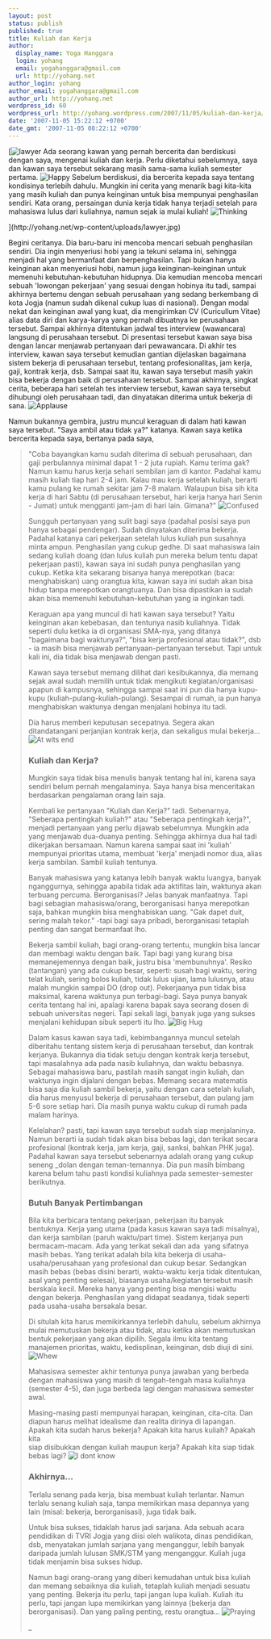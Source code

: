 ```yaml
---
layout: post
status: publish
published: true
title: Kuliah dan Kerja
author:
  display_name: Yoga Hanggara
  login: yohang
  email: yogahanggara@gmail.com
  url: http://yohang.net
author_login: yohang
author_email: yogahanggara@gmail.com
author_url: http://yohang.net
wordpress_id: 60
wordpress_url: http://yohang.wordpress.com/2007/11/05/kuliah-dan-kerja/
date: '2007-11-05 15:22:12 +0700'
date_gmt: '2007-11-05 08:22:12 +0700'
---
```

[![lawyer](http://yohang.net/wp-content/uploads/lawyer-thumb1.jpg) Ada seorang kawan yang pernah bercerita dan berdiskusi dengan saya, mengenai kuliah dan kerja. Perlu diketahui sebelumnya, saya dan kawan saya tersebut sekarang masih sama-sama kuliah semester pertama. ![Happy](http://yohang.net/wp-content/uploads/1.gif) Sebelum berdiskusi, dia bercerita kepada saya tentang kondisinya terlebih dahulu. Mungkin ini cerita yang menarik bagi kita-kita yang masih kuliah dan punya keinginan untuk bisa mempunyai penghasilan sendiri. Kata orang, persaingan dunia kerja tidak hanya terjadi setelah para mahasiswa lulus dari kuliahnya, namun sejak ia mulai kuliah! ![Thinking](http://yohang.net/wp-content/uploads/39.gif)  
<!--more-->](http://yohang.net/wp-content/uploads/lawyer.jpg)

Begini ceritanya. Dia baru-baru ini mencoba mencari sebuah penghasilan sendiri. Dia ingin menyeriusi hobi yang ia tekuni selama ini, sehingga menjadi hal yang bermanfaat dan berpenghasilan. Tapi bukan hanya keinginan akan menyeriusi hobi, namun juga keinginan-keinginan untuk memenuhi kebutuhan-kebutuhan hidupnya. Dia kemudian mencoba mencari sebuah 'lowongan pekerjaan' yang sesuai dengan hobinya itu tadi, sampai akhirnya bertemu dengan sebuah perusahaan yang sedang berkembang di kota Jogja (namun sudah dikenal cukup luas di nasional). Dengan modal nekat dan keinginan awal yang kuat, dia mengirimkan CV (Curicullum Vitae) alias data diri dan karya-karya yang pernah dibuatnya ke perusahaan tersebut. Sampai akhirnya ditentukan jadwal tes interview (wawancara) langsung di perusahaan tersebut. Di presentasi tersebut kawan saya bisa dengan lancar menjawab pertanyaan dari pewawancara. Di akhir tes interview, kawan saya tersebut kemudian gantian dijelaskan bagaimana sistem bekerja di perusahaan tersebut, tentang profesionalitas, jam kerja, gaji, kontrak kerja, dsb. Sampai saat itu, kawan saya tersebut masih yakin bisa bekerja dengan baik di perusahaan tersebut. Sampai akhirnya, singkat cerita, beberapa hari setelah tes interview tersebut, kawan saya tersebut dihubungi oleh perusahaan tadi, dan dinyatakan diterima untuk bekerja di sana. ![Applause](http://yohang.net/wp-content/uploads/41.gif)

Namun bukannya gembira, justru muncul keraguan di dalam hati kawan saya tersebut. "Saya ambil atau tidak ya?" katanya. Kawan saya ketika bercerita kepada saya, bertanya pada saya,

> "Coba bayangkan kamu sudah diterima di sebuah perusahaan, dan gaji perbulannya minimal dapat 1 - 2 juta rupiah. Kamu terima gak? Namun kamu harus kerja sehari sembilan jam di kantor. Padahal kamu masih kuliah tiap hari 2-4 jam. Kalau mau kerja setelah kuliah, berarti kamu pulang ke rumah sekitar jam 7-8 malam. Walaupun bisa sih kita kerja di hari Sabtu (di perusahaan tersebut, hari kerja hanya hari Senin - Jumat) untuk mengganti jam-jam di hari lain. Gimana?" ![Confused](http://yohang.net/wp-content/uploads/7.gif)
> 
> Sungguh pertanyaan yang sulit bagi saya (padahal posisi saya pun hanya sebagai pendengar). Sudah dinyatakan diterima bekerja. Padahal katanya cari pekerjaan setelah lulus kuliah pun susahnya minta ampun. Penghasilan yang cukup gedhe. Di saat mahasiswa lain sedang kuliah doang (dan lulus kuliah pun mereka belum tentu dapat pekerjaan pasti), kawan saya ini sudah punya penghasilan yang cukup. Ketika kita sekarang bisanya hanya merepotkan (baca: menghabiskan) uang orangtua kita, kawan saya ini sudah akan bisa hidup tanpa merepotkan orangtuanya. Dan bisa dipastikan ia sudah akan bisa memenuhi kebutuhan-kebutuhan yang ia inginkan tadi.
> 
> Keraguan apa yang muncul di hati kawan saya tersebut? Yaitu keinginan akan kebebasan, dan tentunya nasib kuliahnya. Tidak seperti dulu ketika ia di organisasi SMA-nya, yang ditanya "bagaimana bagi waktunya?", "bisa kerja profesional atau tidak?", dsb - ia masih bisa menjawab pertanyaan-pertanyaan tersebut. Tapi untuk kali ini, dia tidak bisa menjawab dengan pasti.
> 
> Kawan saya tersebut memang dilihat dari kesibukannya, dia memang sejak awal sudah memilih untuk tidak mengikuti kegiatan/organisasi apapun di kampusnya, sehingga sampai saat ini pun dia hanya kupu-kupu (kuliah-pulang-kuliah-pulang). Sesampai di rumah, ia pun hanya menghabiskan waktunya dengan menjalani hobinya itu tadi.
> 
> Dia harus memberi keputusan secepatnya. Segera akan ditandatangani perjanjian kontrak kerja, dan sekaligus mulai bekerja... ![At wits end](http://yohang.net/wp-content/uploads/102.gif)
> 
> ### Kuliah dan Kerja?
> 
> Mungkin saya tidak bisa menulis banyak tentang hal ini, karena saya sendiri belum pernah mengalaminya. Saya hanya bisa menceritakan berdasarkan pengalaman orang lain saja.
> 
> Kembali ke pertanyaan "Kuliah dan Kerja?" tadi. Sebenarnya, "Seberapa pentingkah kuliah?" atau "Seberapa pentingkah kerja?", menjadi pertanyaan yang perlu dijawab sebelumnya. Mungkin ada yang menjawab dua-duanya penting. Sehingga akhirnya dua hal tadi dikerjakan bersamaan. Namun karena sampai saat ini 'kuliah' mempunyai prioritas utama, membuat 'kerja' menjadi nomor dua, alias kerja sambilan. Sambil kuliah tentunya.
> 
> Banyak mahasiswa yang katanya lebih banyak waktu luangya, banyak nganggurnya, sehingga apabila tidak ada aktifitas lain, waktunya akan terbuang percuma. Berorganisasi? Jelas banyak manfaatnya. Tapi bagi sebagian mahasiswa/orang, berorganisasi hanya merepotkan saja, bahkan mungkin bisa menghabiskan uang. "Gak dapet duit, sering malah tekor." -tapi bagi saya pribadi, berorganisasi tetaplah penting dan sangat bermanfaat lho.
> 
> Bekerja sambil kuliah, bagi orang-orang tertentu, mungkin bisa lancar dan membagi waktu dengan baik. Tapi bagi yang kurang bisa memanejemennya dengan baik, justru bisa 'membunuhnya'. Resiko (tantangan) yang ada cukup besar, seperti: susah bagi waktu, sering telat kuliah, sering bolos kuliah, tidak lulus ujian, lama lulusnya, atau malah mungkin sampai DO (drop out). Pekerjaanya pun tidak bisa maksimal, karena waktunya pun terbagi-bagi. Saya punya banyak cerita tentang hal ini, apalagi karena bapak saya seorang dosen di sebuah universitas negeri. Tapi sekali lagi, banyak juga yang sukses menjalani kehidupan sibuk seperti itu lho. ![Big Hug](http://yohang.net/wp-content/uploads/61.gif)
> 
> Dalam kasus kawan saya tadi, kebimbangannya muncul setelah diberitahu tentang sistem kerja di perusahaan tersebut, dan kontrak kerjanya. Bukannya dia tidak setuju dengan kontrak kerja tersebut, tapi masalahnya ada pada nasib kuliahnya, dan waktu bebasnya. Sebagai mahasiswa baru, pastilah masih sangat ingin kuliah, dan waktunya ingin dijalani dengan bebas. Memang secara matematis bisa saja dia kuliah sambil bekerja, yaitu dengan cara setelah kuliah, dia harus menyusul bekerja di perusahaan tersebut, dan pulang jam 5-6 sore setiap hari. Dia masih punya waktu cukup di rumah pada malam harinya.
> 
> Kelelahan? pasti, tapi kawan saya tersebut sudah siap menjalaninya. Namun berarti ia sudah tidak akan bisa bebas lagi, dan terikat secara profesional (kontrak kerja, jam kerja, gaji, sanksi, bahkan PHK juga). Padahal kawan saya tersebut sebenarnya adalah orang yang cukup seneng _dolan dengan teman-temannya. Dia pun masih bimbang karena belum tahu pasti kondisi kuliahnya pada semester-semester berikutnya.  
> 
> ### Butuh Banyak Pertimbangan
> 
> Bila kita berbicara tentang pekerjaan, pekerjaan itu banyak bentuknya. Kerja yang utama (pada kasus kawan saya tadi misalnya), dan kerja sambilan (paruh waktu/part time). Sistem kerjanya pun bermacam-macam. Ada yang terikat sekali dan ada&nbsp; yang sifatnya masih bebas. Yang terikat adalah bila kita bekerja di usaha-usaha/perusahaan yang profesional dan cukup besar. Sedangkan masih bebas (bebas disini berarti, waktu-waktu kerja tidak ditentukan, asal yang penting selesai), biasanya usaha/kegiatan tersebut masih berskala kecil. Mereka hanya yang penting bisa mengisi waktu dengan bekerja. Penghasilan yang didapat seadanya, tidak seperti pada usaha-usaha bersakala besar.
> 
> Di situlah kita harus memikirkannya terlebih dahulu, sebelum akhirnya mulai memutuskan bekerja atau tidak, atau ketika akan memutuskan bentuk pekerjaan yang akan dipilih. Segala ilmu kita tentang manajemen prioritas, waktu, kedisplinan, keinginan, dsb diuji di sini. ![Whew](http://yohang.net/wp-content/uploads/18.gif)
> 
> Mahasiswa semester akhir tentunya punya jawaban yang berbeda dengan mahasiswa yang masih di tengah-tengah masa kuliahnya (semester 4-5), dan juga berbeda lagi dengan mahasiswa semester awal.
> 
> Masing-masing pasti mempunyai harapan, keinginan, cita-cita. Dan diapun harus melihat idealisme dan realita dirinya di lapangan. Apakah kita sudah harus bekerja? Apakah kita harus kuliah? Apakah kita  
> siap disibukkan dengan kuliah maupun kerja? Apakah kita siap tidak bebas lagi? ![I dont know](http://yohang.net/wp-content/uploads/106.gif)
> 
> ### Akhirnya...
> 
> Terlalu senang pada kerja, bisa membuat kuliah terlantar. Namun terlalu senang kuliah saja, tanpa memikirkan masa depannya yang lain (misal: bekerja, berorganisasi), juga tidak baik.
> 
> Untuk bisa sukses, tidaklah harus jadi sarjana. Ada sebuah acara pendidikan di TVRI Jogja yang diisi oleh walikota, dinas pendidikan, dsb, menyatakan jumlah sarjana yang menganggur, lebih banyak daripada jumlah lulusan SMK/STM yang menganggur. Kuliah juga tidak menjamin bisa sukses hidup.
> 
> Namun bagi orang-orang yang diberi kemudahan untuk bisa kuliah dan memang sebaiknya dia kuliah, tetaplah kuliah menjadi sesuatu yang penting. Bekerja itu perlu, tapi jangan lupa kuliah. Kuliah itu perlu, tapi jangan lupa memikirkan yang lainnya (bekerja dan berorganisasi). Dan yang paling penting, restu orangtua... ![Praying](http://yohang.net/wp-content/uploads/63.gif)
> 
> _
